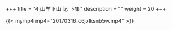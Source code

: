 +++
title = "4     山羊下山 记 下集"
description = ""
weight = 20
+++

{{< mymp4 mp4="20170316_c6jxlksnb5w.mp4" >}}

